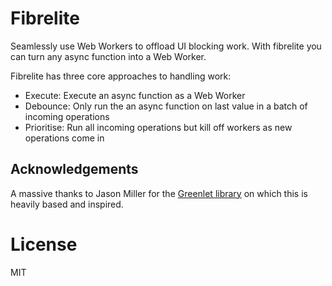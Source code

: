 # Fibrelite

Seamlessly use Web Workers to offload UI blocking work. With fibrelite you can turn any async function into a Web Worker. 

Fibrelite has three core approaches to handling work:

* Execute: Execute an async function as a Web Worker
* Debounce: Only run the an async function on last value in a batch of incoming operations 
* Prioritise: Run all incoming operations but kill off workers as new operations come in

## Acknowledgements

A massive thanks to Jason Miller for the [Greenlet library](https://github.com/developit/greenlet) on which this is heavily based and inspired.

# License

MIT